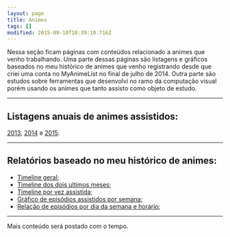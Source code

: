 ```yaml
---
layout: page
title: Animes
tags: []
modified: 2015-09-10T18:39:10.716Z
---
```


Nessa seção ficam páginas com conteúdos relacionado a animes que venho trabalhando. Uma parte
dessas páginas são listagens e gráficos baseados no meu histórico de animes que venho registrando
desde que criei uma conta no MyAnimeList no final de julho de 2014. Outra parte são estudos sobre
ferramentas que desenvolvi no ramo da computação visual porém usando os animes que tanto
assisto como objeto de estudo.

----------

## Listagens anuais de animes assistidos:

[2013](https://qgustavor.tk/animes-assistidos-e-mangás-de-2013/), 
[2014](https://qgustavor.tk/animes-e-mangás-de-2014/) e 
[2015](https://qgustavor.tk/animes-e-mangás-de-2015/).

----------

## Relatórios baseado no meu histórico de animes:

* [Timeline geral](https://qgustavor.tk/animes/timeline-geral.html);
* [Timeline dos dois ultimos meses](https://qgustavor.tk/animes/timeline.html);
* [Timeline por vez assistida](https://qgustavor.tk/animes/timeline-anime.html);
* [Gráfico de episódios assistidos por semana](https://qgustavor.tk/animes/relatório-semanal.html);
* [Relação de episódios por dia da semana e horário](https://qgustavor.tk/animes/relatório-dia-da-semana-horário.html);

----------

Mais conteúdo será postado com o tempo.
